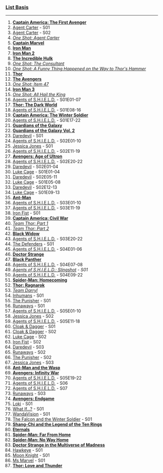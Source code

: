 ### [List Basis](https://www.digitalspy.com/movies/a825774/marvel-cinematic-universe-in-chronological-order/)

---

1. **[Captain America: The First Avenger]**
2. [Agent Carter] - S01
3. [Agent Carter] - S02
4. *[One Shot: Agent Carter]*
5. **[Captain Marvel]**
6. **[Iron Man]**
7. **[Iron Man 2]**
8. **[The Incredible Hulk]**
9. *[One Shot: The Consultant]*
10. *[One Shot: A Funny Thing Happened on the Way to Thor's Hammer]*
11. **[Thor]**
12. **[The Avengers]**
13. *[One Shot: Item 47]*
14. **[Iron Man 3]**
15. *[One Shot: All Hail the King]*
16. [Agents of S.H.I.E.L.D.] - S01E01-07
17. **[Thor: The Dark World]**
18. [Agents of S.H.I.E.L.D.] - S01E08-16
19. **[Captain America: The Winter Soldier]**
20. [Agents of S.H.I.E.L.D.] - S01E17-22
21. **[Guardians of the Galaxy]**
22. **[Guardians of the Galaxy Vol. 2]**
23. [Daredevil] - S01
24. [Agents of S.H.I.E.L.D.] - S02E01-10
25. [Jessica Jones] - S01
26. [Agents of S.H.I.E.L.D.] - S02E11-19
27. **[Avengers: Age of Ultron]**
28. [Agents of S.H.I.E.L.D.] - S02E20-22
29. [Daredevil] - S02E01-04
30. [Luke Cage] - S01E01-04
31. [Daredevil] - S02E05-11
32. [Luke Cage] - S01E05-08
33. [Daredevil] - S02E12-13
34. [Luke Cage] - S01E09-13
35. **[Ant-Man]**
36. [Agents of S.H.I.E.L.D.] - S03E01-10
37. [Agents of S.H.I.E.L.D.] - S03E11-19
38. [Iron Fist] - S01
39. **[Captain America: Civil War]**
40. *[Team Thor: Part 1]*
41. *[Team Thor: Part 2]*
42. **[Black Widow]**
43. [Agents of S.H.I.E.L.D.] - S03E20-22
44. [The Defenders] - S01
45. [Agents of S.H.I.E.L.D.] - S04E01-06
46. **[Doctor Strange]**
47. **[Black Panther]**
48. [Agents of S.H.I.E.L.D.] - S04E07-08
49. *[Agents of S.H.I.E.L.D.: Slingshot] - S01*
50. [Agents of S.H.I.E.L.D.] - S04E09-22
51. **[Spider-Man: Homecoming]**
52. **[Thor: Ragnarok]**
53. *[Team Darryl]*
54. [Inhumans] - S01
55. [The Punisher] - S01
56. [Runaways] - S01
57. [Agents of S.H.I.E.L.D.] - S05E01-10
58. [Jessica Jones] - S02
59. [Agents of S.H.I.E.L.D.] - S05E11-18
60. [Cloak & Dagger] - S01
61. [Cloak & Dagger] - S02
62. [Luke Cage] - S02
63. [Iron Fist] - S02
64. [Daredevil] - S03
65. [Runaways] - S02
66. [The Punisher] - S02
67. [Jessica Jones] - S03
68. **[Ant-Man and the Wasp]**
69. **[Avengers: Infinity War]**
70. [Agents of S.H.I.E.L.D.] - S05E19-22
71. [Agents of S.H.I.E.L.D.] - S06
72. [Agents of S.H.I.E.L.D.] - S07
73. [Runaways] - S03
74. **[Avengers: Endgame]**
75. [Loki] - S01
76. [What If...?] - S01
77. [WandaVision] - S01
78. [The Falcon and the Winter Soldier] - S01
79. **[Shang-Chi and the Legend of the Ten Rings]**
80. **[Eternals]**
81. **[Spider-Man: Far From Home]**
82. **[Spider-Man: No Way Home]**
83. **[Doctor Strange in the Multiverse of Madness]**
84. [Hawkeye] - S01
85. [Moon Knight] - S01
86. [Ms Marvel] - S01
87. **[Thor: Love and Thunder]**

<!-- Movies -->
[Ant-Man]: https://www.disneyplus.com/de-de/movies/marvel-studios-ant-man/5c92KVf1zgUX
[Ant-Man and the Wasp]: https://www.disneyplus.com/de-de/movies/marvel-studios-ant-man-and-the-wasp/5D7wkVHmlCKU
[Avengers: Age of Ultron]: https://www.disneyplus.com/de-de/movies/marvel-studios-avengers-age-of-ultron/76IUxY0rNHzt
[Avengers: Endgame]: https://www.disneyplus.com/de-de/movies/avengers-endgame/aRbVJUb2h2Rf
[Avengers: Infinity War]: https://www.disneyplus.com/de-de/movies/marvel-studios-avengers-infinity-war/1WEuZ7H6y39v
[Black Panther]: https://www.disneyplus.com/de-de/movies/marvel-studios-black-panther/1GuXuYPj99Ke
[Black Widow]: https://www.disneyplus.com/de-de/movies/black-widow/3VfTap90rwZC
[Captain America: Civil War]: https://www.disneyplus.com/de-de/movies/marvel-studios-the-first-avenger-civil-war/4ovfyKnnIBCg
[Captain America: The First Avenger]: https://www.disneyplus.com/de-de/movies/marvel-studios-captain-america-the-first-avenger/6xvB6xZ4r95O
[Captain America: The Winter Soldier]: https://www.disneyplus.com/de-de/movies/marvel-studios-the-return-of-the-first-avenger/TVme5whcowSy
[Captain Marvel]: https://www.disneyplus.com/de-de/movies/marvel-studios-captain-marvel/38xJGlLAQy9a
[Doctor Strange]: https://www.disneyplus.com/de-de/movies/marvel-studios-doctor-strange/4GgMJ1aHKHA2
[Doctor Strange in the Multiverse of Madness]: https://www.disneyplus.com/de-de/movies/doctor-strange-in-the-multiverse-of-madness/27EiqSW4jIyH
[Eternals]: https://www.disneyplus.com/de-de/movies/eternals/5cmhJAtkt6Jk
[Guardians of the Galaxy]: https://www.disneyplus.com/de-de/movies/geheimakte-guardians-kurzfilme/1S4WM9h3KRR6
[Guardians of the Galaxy Vol. 2]: https://www.disneyplus.com/de-de/movies/marvel-studios-guardians-of-the-galaxy-vol-2/ZdRX4mMbp1gM
[Iron Man 2]: https://www.disneyplus.com/de-de/movies/marvel-studios-iron-man-2/lXjCr9QmGGQJ
[Iron Man 3]: https://www.disneyplus.com/de-de/movies/marvel-studios-iron-man-3/3s4Ihq7P2c6e
[Iron Man]: https://www.disneyplus.com/de-de/movies/marvel-studios-iron-man/6aM2a8mZATiu
[Shang-Chi and the Legend of the Ten Rings]: https://www.disneyplus.com/de-de/movies/shang-chi-and-the-legend-of-the-ten-rings/5GyV9sf9Y041
[Spider-Man: Homecoming]: https://www.netflix.com/watch/80166369
[Spider-Man: Far From Home]: .
[Spider-Man: No Way Home]: .
[The Avengers]: https://www.disneyplus.com/de-de/movies/marvel-studios-the-avengers/2h6PcHFDbsPy
[The Incredible Hulk]: https://www.netflix.com/watch/70087537
[Thor]: https://www.disneyplus.com/de-de/movies/marvel-studios-thor/1p4vdKzTuhzr
[Thor: Love and Thunder]: .
[Thor: Ragnarok]: https://www.disneyplus.com/de-de/movies/marvel-studios-thor-tag-der-entscheidung/3XqAT8UV8ojS
[Thor: The Dark World]: https://www.disneyplus.com/de-de/movies/marvel-studios-thor-the-dark-kingdom/ZHk7aM5xTbW7

<!-- Series -->
[Agent Carter]: https://www.disneyplus.com/de-de/series/agent-carter/3rh3uclvsNsT
[Agents of S.H.I.E.L.D.]: https://www.disneyplus.com/de-de/series/agents-of-shield/2UT4VQrwpVgi
[Agents of S.H.I.E.L.D.: Slingshot]: https://www.marvel.com/slingshot
[Cloak & Dagger]: https://www.disneyplus.com/series/cloak-dagger/4mUMHeti2YCc
[Daredevil]: https://www.disneyplus.com/de-de/series/daredevil/5jKSWL7ZMg50
[Hawkeye]: https://www.disneyplus.com/de-de/series/hawkeye/11Zy8m9Dkj5l
[Inhumans]: https://www.disneyplus.com/de-de/series/inhumans/6VZXWp9jaYsT
[Iron Fist]: https://www.disneyplus.com/de-de/series/iron-fist/24YlE6bSZy6E
[Jessica Jones]: https://www.disneyplus.com/de-de/series/jessica-jones/4LX4rNmINp5y
[Loki]: https://www.disneyplus.com/de-de/series/loki/6pARMvILBGzF
[Luke Cage]: https://www.disneyplus.com/de-de/series/luke-cage/1L458elR85KN
[Moon Knight]: https://www.disneyplus.com/de-de/series/moon-knight/4S3oOF1knocS
[Ms Marvel]: https://www.disneyplus.com/de-de/series/ms-marvel/45BsikoMcOOo
[Runaways]: https://www.disneyplus.com/de-de/series/runaways/FrnyN9YoJj46
[The Defenders]: https://www.disneyplus.com/de-de/series/the-defenders/1vLuQyD9nTYk
[The Falcon and the Winter Soldier]: https://www.disneyplus.com/de-de/series/the-falcon-and-the-winter-soldier/4gglDBMx8icA
[The Punisher]: https://www.disneyplus.com/de-de/series/the-punisher/6JOZHgU6cBS3
[WandaVision]: https://www.disneyplus.com/de-de/series/wandavision/4SrN28ZjDLwH
[What if...?]: https://www.disneyplus.com/de-de/series/what-if/7672ZVj1ZxU9

<!-- Others -->
[One Shot: A Funny Thing Happened on the Way to Thor's Hammer]: https://www.disneyplus.com/de-de/movies/etwas-lustiges-geschah-auf-dem-weg-zu-thors-hammer/7ifvmOpKYujC
[One Shot: Agent Carter]: https://www.disneyplus.com/de-de/movies/marvel-one-shot-agent-carter/145iOeTd8HRl
[One Shot: All Hail the King]: https://www.disneyplus.com/de-de/movies/marvel-one-shot-der-mandarin/6rOlKvPhvlh4
[One Shot: Item 47]: https://www.disneyplus.com/de-de/movies/marvel-one-shot-item-47/252wvHakYgOR
[One Shot: The Consultant]: https://www.disneyplus.com/de-de/movies/marvel-one-shot-the-consultant/1WaSRiVFzc4h
[Team Darryl]: https://www.disneyplus.com/de-de/movies/team-darryl/j3CxRd2OEgVA
[Team Thor: Part 1]: https://www.disneyplus.com/de-de/movies/team-thor-teil-1/1TzAxRHo4kjK
[Team Thor: Part 2]: https://www.disneyplus.com/de-de/movies/team-thor-teil-2/bzhxJXTnvgD1

